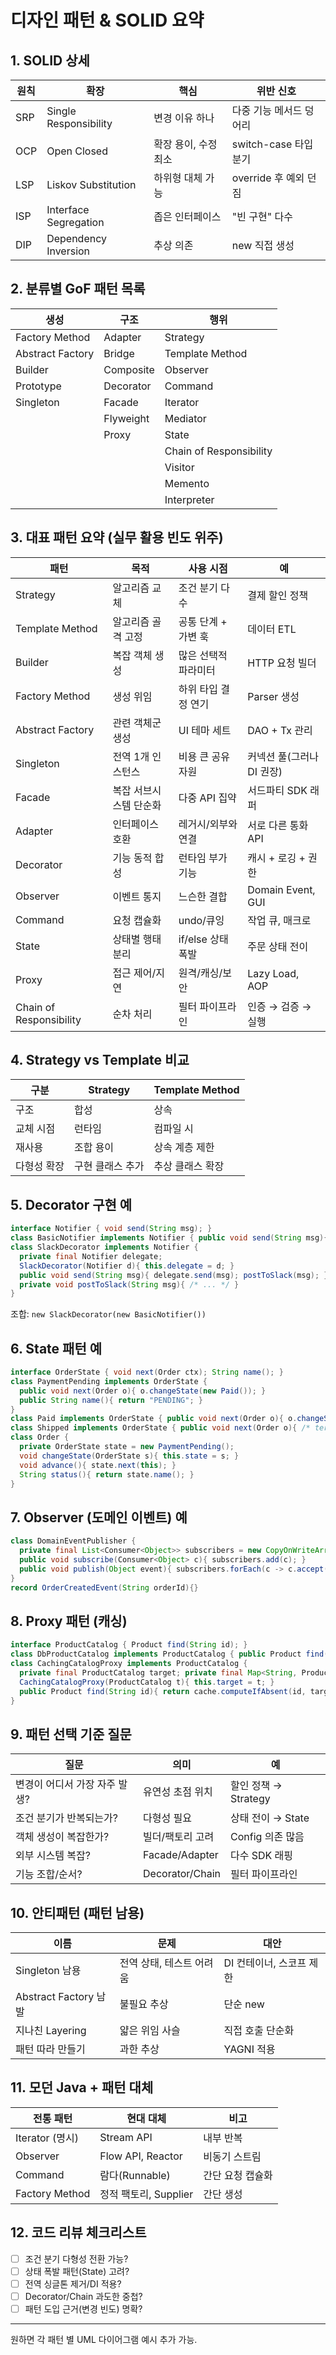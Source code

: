 # 디자인 패턴 & SOLID 요약

## 1. SOLID 상세
| 원칙 | 확장 | 핵심 | 위반 신호 |
|------|------|------|-----------|
| SRP | Single Responsibility | 변경 이유 하나 | 다중 기능 메서드 덩어리 |
| OCP | Open Closed | 확장 용이, 수정 최소 | switch-case 타입 분기 |
| LSP | Liskov Substitution | 하위형 대체 가능 | override 후 예외 던짐 |
| ISP | Interface Segregation | 좁은 인터페이스 | "빈 구현" 다수 |
| DIP | Dependency Inversion | 추상 의존 | new 직접 생성 |

## 2. 분류별 GoF 패턴 목록
| 생성 | 구조 | 행위 |
|------|------|------|
| Factory Method | Adapter | Strategy |
| Abstract Factory | Bridge | Template Method |
| Builder | Composite | Observer |
| Prototype | Decorator | Command |
| Singleton | Facade | Iterator |
| | Flyweight | Mediator |
| | Proxy | State |
| | | Chain of Responsibility |
| | | Visitor |
| | | Memento |
| | | Interpreter |

## 3. 대표 패턴 요약 (실무 활용 빈도 위주)
| 패턴 | 목적 | 사용 시점 | 예 |
|------|------|----------|----|
| Strategy | 알고리즘 교체 | 조건 분기 다수 | 결제 할인 정책 |
| Template Method | 알고리즘 골격 고정 | 공통 단계 + 가변 훅 | 데이터 ETL |
| Builder | 복잡 객체 생성 | 많은 선택적 파라미터 | HTTP 요청 빌더 |
| Factory Method | 생성 위임 | 하위 타입 결정 연기 | Parser 생성 |
| Abstract Factory | 관련 객체군 생성 | UI 테마 세트 | DAO + Tx 관리 |
| Singleton | 전역 1개 인스턴스 | 비용 큰 공유 자원 | 커넥션 풀(그러나 DI 권장) |
| Facade | 복잡 서브시스템 단순화 | 다중 API 집약 | 서드파티 SDK 래퍼 |
| Adapter | 인터페이스 호환 | 레거시/외부와 연결 | 서로 다른 통화 API |
| Decorator | 기능 동적 합성 | 런타임 부가 기능 | 캐시 + 로깅 + 권한 |
| Observer | 이벤트 통지 | 느슨한 결합 | Domain Event, GUI |
| Command | 요청 캡슐화 | undo/큐잉 | 작업 큐, 매크로 |
| State | 상태별 행태 분리 | if/else 상태 폭발 | 주문 상태 전이 |
| Proxy | 접근 제어/지연 | 원격/캐싱/보안 | Lazy Load, AOP |
| Chain of Responsibility | 순차 처리 | 필터 파이프라인 | 인증 → 검증 → 실행 |

## 4. Strategy vs Template 비교
| 구분 | Strategy | Template Method |
|------|----------|-----------------|
| 구조 | 합성 | 상속 |
| 교체 시점 | 런타임 | 컴파일 시 | 
| 재사용 | 조합 용이 | 상속 계층 제한 |
| 다형성 확장 | 구현 클래스 추가 | 추상 클래스 확장 |

## 5. Decorator 구현 예
```java
interface Notifier { void send(String msg); }
class BasicNotifier implements Notifier { public void send(String msg){ System.out.println(msg); }}
class SlackDecorator implements Notifier {
  private final Notifier delegate;
  SlackDecorator(Notifier d){ this.delegate = d; }
  public void send(String msg){ delegate.send(msg); postToSlack(msg); }
  private void postToSlack(String msg){ /* ... */ }
}
```
조합: `new SlackDecorator(new BasicNotifier())`

## 6. State 패턴 예
```java
interface OrderState { void next(Order ctx); String name(); }
class PaymentPending implements OrderState {
  public void next(Order o){ o.changeState(new Paid()); }
  public String name(){ return "PENDING"; }
}
class Paid implements OrderState { public void next(Order o){ o.changeState(new Shipped()); } public String name(){ return "PAID"; }}
class Shipped implements OrderState { public void next(Order o){ /* terminal */ } public String name(){ return "SHIPPED"; }}
class Order {
  private OrderState state = new PaymentPending();
  void changeState(OrderState s){ this.state = s; }
  void advance(){ state.next(this); }
  String status(){ return state.name(); }
}
```

## 7. Observer (도메인 이벤트) 예
```java
class DomainEventPublisher {
  private final List<Consumer<Object>> subscribers = new CopyOnWriteArrayList<>();
  public void subscribe(Consumer<Object> c){ subscribers.add(c); }
  public void publish(Object event){ subscribers.forEach(c -> c.accept(event)); }
}
record OrderCreatedEvent(String orderId){}
```

## 8. Proxy 패턴 (캐싱)
```java
interface ProductCatalog { Product find(String id); }
class DbProductCatalog implements ProductCatalog { public Product find(String id){ /* DB */ return null; }}
class CachingCatalogProxy implements ProductCatalog {
  private final ProductCatalog target; private final Map<String, Product> cache = new ConcurrentHashMap<>();
  CachingCatalogProxy(ProductCatalog t){ this.target = t; }
  public Product find(String id){ return cache.computeIfAbsent(id, target::find); }
}
```

## 9. 패턴 선택 기준 질문
| 질문 | 의미 | 예 |
|------|------|----|
| 변경이 어디서 가장 자주 발생? | 유연성 초점 위치 | 할인 정책 → Strategy |
| 조건 분기가 반복되는가? | 다형성 필요 | 상태 전이 → State |
| 객체 생성이 복잡한가? | 빌더/팩토리 고려 | Config 의존 많음 |
| 외부 시스템 복잡? | Facade/Adapter | 다수 SDK 래핑 |
| 기능 조합/순서? | Decorator/Chain | 필터 파이프라인 |

## 10. 안티패턴 (패턴 남용)
| 이름 | 문제 | 대안 |
|------|------|------|
| Singleton 남용 | 전역 상태, 테스트 어려움 | DI 컨테이너, 스코프 제한 |
| Abstract Factory 남발 | 불필요 추상 | 단순 new |
| 지나친 Layering | 얇은 위임 사슬 | 직접 호출 단순화 |
| 패턴 따라 만들기 | 과한 추상 | YAGNI 적용 |

## 11. 모던 Java + 패턴 대체
| 전통 패턴 | 현대 대체 | 비고 |
|-----------|-----------|------|
| Iterator (명시) | Stream API | 내부 반복 |
| Observer | Flow API, Reactor | 비동기 스트림 |
| Command | 람다(Runnable) | 간단 요청 캡슐화 |
| Factory Method | 정적 팩토리, Supplier | 간단 생성 |

## 12. 코드 리뷰 체크리스트
- [ ] 조건 분기 다형성 전환 가능?
- [ ] 상태 폭발 패턴(State) 고려?
- [ ] 전역 싱글톤 제거/DI 적용?
- [ ] Decorator/Chain 과도한 중첩?
- [ ] 패턴 도입 근거(변경 빈도) 명확?

---
원하면 각 패턴 별 UML 다이어그램 예시 추가 가능.
